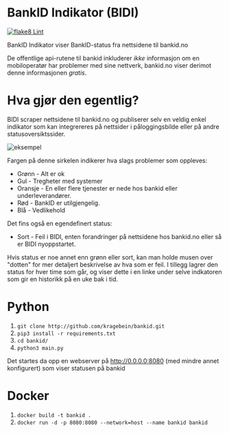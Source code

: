 # BankID Indikator (BIDI)

[![flake8 Lint](https://github.com/kragebein/bankid/actions/workflows/flake8_lint.yml/badge.svg)](https://github.com/kragebein/bankid/actions/workflows/flake8_lint.yml)

BankID Indikator viser BankID-status fra nettsidene til bankid.no

De offentlige api-rutene til bankid inkluderer _ikke_ informasjon om en mobiloperatør har problemer med sine nettverk, bankid.no viser derimot denne informasjonen _gratis_.

# Hva gjør den egentlig?

BIDI scraper nettsidene til bankid.no og publiserer selv en veldig enkel indikator som kan integrereres på nettsider i påloggingsbilde eller på andre statusoversiktssider.

![eksempel](https://i.postimg.cc/fy56zW5p/image.png)

Fargen på denne sirkelen indikerer hva slags problemer som oppleves:

- Grønn - Alt er ok
- Gul - Tregheter med systemer
- Oransje - En eller flere tjenester er nede hos bankid eller underleverandører.
- Rød - BankID er utilgjengelig.
- Blå - Vedlikehold

Det fins også en egendefinert status:

- Sort - Feil i BIDI, enten forandringer på nettsidene hos bankid.no eller så er BIDI nyoppstartet.

Hvis status er noe annet enn grønn eller sort, kan man holde musen over "dotten" for mer detaljert beskrivelse av hva som er feil.
I tillegg lagrer den status for hver time som går, og viser dette i en linke under selve indkatoren som gir en historikk på en uke bak i tid. 

# Python

1.  `git clone http://github.com/kragebein/bankid.git`
2.  `pip3 install -r requirements.txt`
3.  `cd bankid/`
4.  `python3 main.py`

Det startes da opp en webserver på http://0.0.0.0:8080 (med mindre annet konfigurert) som viser statusen på bankid

# Docker

1. `docker build -t bankid .`
2. `docker run -d -p 8080:8080 --network=host --name bankid bankid`
